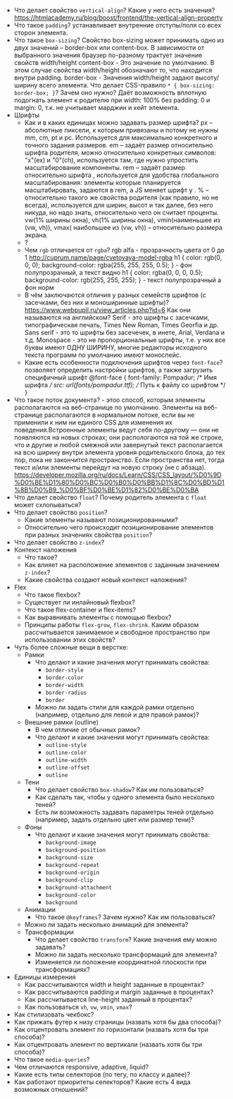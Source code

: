 * Что делает свойство `vertical-align`? Какие у него есть значения? https://htmlacademy.ru/blog/boost/frontend/the-vertical-align-property
* Что такое `padding`? устанавливает внутренние отступы/поля со всех сторон элемента.
* Что такое `box-sizing`? Свойство box-sizing может принимать одно из двух значений – border-box или content-box. В зависимости от выбранного значения браузер по-разному трактует значение свойств width/height
content-box - Это значение по умолчанию. В этом случае свойства width/height обозначают то, что находится внутри padding.
border-box - Значения width/height задают высоту/ширину всего элемента.
 Что делает CSS-правило `* { box-sizing: border-box; }`?
 Зачем оно нужно? Даёт возможность вплотную подогнать элемент к родителю при width: 100% без padding: 0 и margin: 0, т.к. не учитывает марджин и хейт элемента.
* Шрифты
  * Как и в каких единицах можно задавать размер шрифта?
  px – абсолютные пиксели, к которым привязаны и потому не нужны mm, cm, pt и pc. Используется для максимально конкретного и точного задания размеров.
  em – задаёт размер относительно шрифта родителя, можно относительно конкретных символов: "x"(ex) и "0"(ch), используется там, где нужно упростить масштабирование компоненты.
rem – задаёт размер относительно шрифта <html>, используется для удобства глобального масштабирования: элементы которые планируется масштабировать, задаются в rem, а JS меняет шрифт у <html>.
% – относительно такого же свойства родителя (как правило, но не всегда), используется для ширин, высот и так далее, без него никуда, но надо знать, относительно чего он считает проценты.
vw(1% ширины окна), vh(1% ширины окна), vmin(наименьшее из (vw, vh)), vmax( наибольшее из (vw, vh)) – относительно размера экрана.
  *  ?
  * Чем `rgb` отличается от `rgba`? rgb alfa - прозрачность цвета от 0 до 1 http://cuprum.name/page/cvetovaya-model-rgba
  h1 {
    color: rgb(0, 0, 0);
    background-color: rgba(255, 255, 255, 0.5);
} - фон полупрозрачный, а текст видно
h1 {
    color: rgba(0, 0, 0, 0.5);
    background-color: rgb(255, 255, 255);
} - текст полупрозрачный а фон норм
  * В чём заключаются отличия у разных семейств шрифтов (с засечками, без них и моноширинные шрифты)?https://www.webpupil.ru/view_articles.php?id=6 Как они называются на английском? Serif - это шрифты с засечками, типографическая печать, Times New Roman, Times Georfia и др. Sans serif - это то шрифты без засечечек, в инете, Arial, Verdana и т.д. Monospace - это не пропорциональные шрифты, т.е. у них все буквы имеют ОДНУ ШИРИНУ, многие редакторы исходного текста программ по умолчанию имеют моноспейс.
  * Какие есть особенности подключения шрифтов через `font-face`? позволяет определить настройки шрифтов, а также загрузить специфичный шрифт
     @font-face {
    font-family: Pompadur; /* Имя шрифта */
    src: url(fonts/pompadur.ttf); /* Путь к файлу со шрифтом */
   }
* Что такое поток документа? - этоо способ, которым элементы располагаются на веб-странице по умолчанию. Элементы на веб-странице располагаются в нормальном потоке, если вы не применили к ним ни единого CSS для изменения их поведения.Встроенные элементы ведут себя по-другому — они не появляются на новых строках; они распологаются на той же строке, что и другие и любой смежной или завернутый текст располагается на всю ширину внутри элемента уровня родительского блока, до тех пор, пока не закончится пространство. Если пространства нет, тогда текст и/или элементы перейдут на новую строку (не с абзаца). https://developer.mozilla.org/ru/docs/Learn/CSS/CSS_layout/%D0%9D%D0%BE%D1%80%D0%BC%D0%B0%D0%BB%D1%8C%D0%BD%D1%8B%D0%B9_%D0%BF%D0%BE%D1%82%D0%BE%D0%BA
* Что делает свойство `float`? Почему родитель элемента с `float` может схлопываться?
* Что делает свойство `position`?
  * Какие элементы называют позиционированными?
  * Относительно чего происходит позиционирование элементов при разных значениях свойства `position`?
* Что делает свойство `z-index`?
* Контекст наложения
  * Что такое?
  * Как влияет на расположение элементов с заданным значением `z-index`?
  * Какие свойства создают новый контекст наложения?
* Flex
  * Что такое flexbox?
  * Существует ли инлайновый flexbox?
  * Что такое flex-container и flex-items?
  * Как выравнивать элементы с помощью flexbox?
  * Принципы работы `flex-grow`, `flex-shrink`. Каким образом рассчитывается занимаемое и свободное пространство при использовании этих свойств?
* Чуть более сложные вещи в верстке:
  * Рамки
    * Что делают и какие значения могут принимать свойства:
      * `border-style`
      * `border-color`
      * `border-width`
      * `border-radius`
      * `border`
    * Можно ли задать стили для каждой рамки отдельно (например, отдельно для левой и для правой рамок)?
  * Внешние рамки (outline)
    * В чем отличие от обычных рамок?
    * Что делают и какие значения могут принимать свойства:
      * `outline-style`
      * `outline-color`
      * `outline-width`
      * `outline-offset`
      * `outline`
  * Тени
    * Что делает свойство `box-shadow`? Как им пользоваться?
    * Как сделать так, чтобы у одного элемента было несколько теней?
    * Есть ли возможность задавать параметры теней отдельно (например, задать отдельно цвет или размер тени)?
  * Фоны
    * Что делают и какие значения могут принимать свойства:
      * `background-image`
      * `background-position`
      * `background-size`
      * `background-repeat`
      * `background-origin`
      * `background-clip`
      * `background-attachment`
      * `background-color`
      * `background`
  * Анимации
    * Что такое `@keyframes`? Зачем нужно? Как им пользоваться?
   * Можно ли задать несколько анимаций для элемента?
  * Трансформации
    * Что делает свойство `transform`? Какие значения ему можно задавать?
    * Можно ли задать несколько трансформаций для элемента?
    * Изменяется ли положение координатной плоскости при трансформациях?
* Единицы измерения
  * Как рассчитываются width и height заданные в процентах?
  * Как рассчитываются padding и margin заданные в процентах?
  * Как рассчитывается line-height заданный в процентах?
  * Как пользоваться `vh`, `vw`, `vmin`, `vmax`?
* Как стилизовать чекбокс?
* Как прижать футер к низу страницы (назвать хотя бы два способа)?
* Как отцентровать элемент по горизонтали (назвать хотя бы три способа)?
* Как отцентровать элемент по вертикали (назвать хотя бы три способа)?
* Что такое `media-queries`?
* Чем отличаются responsive, adaptive, liquid?
* Какие есть типы селекторов (по тегу, по классу и далее)?
* Как работают приоритеты селекторов? Какие есть 4 вида возможных отношений?
